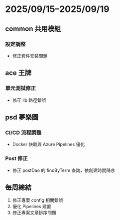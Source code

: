 # 2025/09/15–2025/09/19

## common 共用模組

### 設定調整

- 修正套件安裝問題

## ace 王牌

### 單元測試修正

- 修正 lib 路徑錯誤

## psd 夢樂園

### CI/CD 流程調整

- Docker 快取與 Azure Pipelines 優化

### Post 修正

- 修正 postDao 的 findByTerm 查詢，依創建時間降序

## 每周總結

1. 修正專案 config 相關錯誤
2. 優化 Pipelines 建置
3. 修正專案文章排序問題
